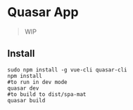 # Quasar App

> WIP

## Install

```
sudo npm install -g vue-cli quasar-cli
npm install
#to run in dev mode
quasar dev
#to build to dist/spa-mat
quasar build
```

